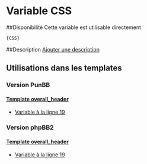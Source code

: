# Variable CSS

##Disponibilité
Cette variable est utilisable directement

```html
{CSS}
```

##Description
[Ajouter une description](https://fa-tvars.appspot.com/var/CSS)

## Utilisations dans les templates

### Version PunBB

#### [Template overall_header](punbb/overall_header.md#readme)
* [Variable &agrave; la ligne 19](../punbb/overall_header.tpl#L19)

### Version phpBB2

#### [Template overall_header](subsilver/overall_header.md#readme)
* [Variable &agrave; la ligne 19](../subsilver/overall_header.tpl#L19)